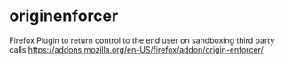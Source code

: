 # originenforcer
Firefox Plugin to return control to the end user on sandboxing third party calls
https://addons.mozilla.org/en-US/firefox/addon/origin-enforcer/
